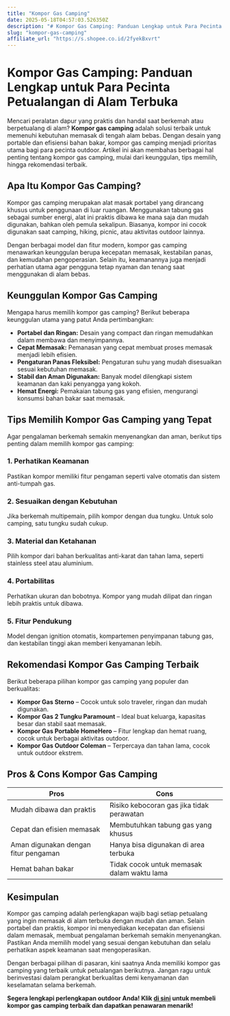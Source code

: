 ```yaml
---
title: "Kompor Gas Camping"
date: 2025-05-18T04:57:03.526350Z
description: "# Kompor Gas Camping: Panduan Lengkap untuk Para Pecinta Petualangan di Alam Terbuka..."
slug: "kompor-gas-camping"
affiliate_url: "https://s.shopee.co.id/2fyekBxvrt"
---
```

# Kompor Gas Camping: Panduan Lengkap untuk Para Pecinta Petualangan di Alam Terbuka

Mencari peralatan dapur yang praktis dan handal saat berkemah atau berpetualang di alam? **Kompor gas camping** adalah solusi terbaik untuk memenuhi kebutuhan memasak di tengah alam bebas. Dengan desain yang portable dan efisiensi bahan bakar, kompor gas camping menjadi prioritas utama bagi para pecinta outdoor. Artikel ini akan membahas berbagai hal penting tentang kompor gas camping, mulai dari keunggulan, tips memilih, hingga rekomendasi terbaik.

## Apa Itu Kompor Gas Camping?

Kompor gas camping merupakan alat masak portabel yang dirancang khusus untuk penggunaan di luar ruangan. Menggunakan tabung gas sebagai sumber energi, alat ini praktis dibawa ke mana saja dan mudah digunakan, bahkan oleh pemula sekalipun. Biasanya, kompor ini cocok digunakan saat camping, hiking, picnic, atau aktivitas outdoor lainnya.

Dengan berbagai model dan fitur modern, kompor gas camping menawarkan keunggulan berupa kecepatan memasak, kestabilan panas, dan kemudahan pengoperasian. Selain itu, keamanannya juga menjadi perhatian utama agar pengguna tetap nyaman dan tenang saat menggunakan di alam bebas.

## Keunggulan Kompor Gas Camping

Mengapa harus memilih kompor gas camping? Berikut beberapa keunggulan utama yang patut Anda pertimbangkan:

- **Portabel dan Ringan:** Desain yang compact dan ringan memudahkan dalam membawa dan menyimpannya.
- **Cepat Memasak:** Pemanasan yang cepat membuat proses memasak menjadi lebih efisien.
- **Pengaturan Panas Fleksibel:** Pengaturan suhu yang mudah disesuaikan sesuai kebutuhan memasak.
- **Stabil dan Aman Digunakan:** Banyak model dilengkapi sistem keamanan dan kaki penyangga yang kokoh.
- **Hemat Energi:** Pemakaian tabung gas yang efisien, mengurangi konsumsi bahan bakar saat memasak.

## Tips Memilih Kompor Gas Camping yang Tepat

Agar pengalaman berkemah semakin menyenangkan dan aman, berikut tips penting dalam memilih kompor gas camping:

### 1. Perhatikan Keamanan
Pastikan kompor memiliki fitur pengaman seperti valve otomatis dan sistem anti-tumpah gas.

### 2. Sesuaikan dengan Kebutuhan
Jika berkemah multipemain, pilih kompor dengan dua tungku. Untuk solo camping, satu tungku sudah cukup.

### 3. Material dan Ketahanan
Pilih kompor dari bahan berkualitas anti-karat dan tahan lama, seperti stainless steel atau aluminium.

### 4. Portabilitas
Perhatikan ukuran dan bobotnya. Kompor yang mudah dilipat dan ringan lebih praktis untuk dibawa.

### 5. Fitur Pendukung
Model dengan ignition otomatis, kompartemen penyimpanan tabung gas, dan kestabilan tinggi akan memberi kenyamanan lebih.

## Rekomendasi Kompor Gas Camping Terbaik

Berikut beberapa pilihan kompor gas camping yang populer dan berkualitas:

- **Kompor Gas Sterno** – Cocok untuk solo traveler, ringan dan mudah digunakan.
- **Kompor Gas 2 Tungku Paramount** – Ideal buat keluarga, kapasitas besar dan stabil saat memasak.
- **Kompor Gas Portable HomeHero** – Fitur lengkap dan hemat ruang, cocok untuk berbagai aktivitas outdoor.
- **Kompor Gas Outdoor Coleman** – Terpercaya dan tahan lama, cocok untuk outdoor ekstrem.

## Pros & Cons Kompor Gas Camping

| **Pros** | **Cons** |
|-------------------------|-------------------------|
| Mudah dibawa dan praktis | Risiko kebocoran gas jika tidak perawatan | 
| Cepat dan efisien memasak | Membutuhkan tabung gas yang khusus | 
| Aman digunakan dengan fitur pengaman | Hanya bisa digunakan di area terbuka | 
| Hemat bahan bakar | Tidak cocok untuk memasak dalam waktu lama |

## Kesimpulan

Kompor gas camping adalah perlengkapan wajib bagi setiap petualang yang ingin memasak di alam terbuka dengan mudah dan aman. Selain portabel dan praktis, kompor ini menyediakan kecepatan dan efisiensi dalam memasak, membuat pengalaman berkemah semakin menyenangkan. Pastikan Anda memilih model yang sesuai dengan kebutuhan dan selalu perhatikan aspek keamanan saat mengoperasikan.

Dengan berbagai pilihan di pasaran, kini saatnya Anda memiliki kompor gas camping yang terbaik untuk petualangan berikutnya. Jangan ragu untuk berinvestasi dalam perangkat berkualitas demi kenyamanan dan keselamatan selama berkemah.

**Segera lengkapi perlengkapan outdoor Anda! Klik [di sini](https://s.shopee.co.id/2fyekBxvrt) untuk membeli kompor gas camping terbaik dan dapatkan penawaran menarik!**